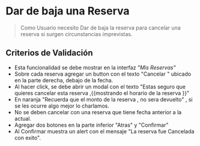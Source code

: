 
# Dar de baja una Reserva
> Como Usuario
necesito Dar de baja la reserva
para  cancelar una reserva si surgen circunstancias imprevistas.

## Criterios de Validación
- Esta funcionalidad se debe mostrar en la interfaz *"Mis Reservas"*
- Sobre cada reserva agregar un button con el texto "Cancelar "  ubicado en  la parte derecha, debajo de la fecha.
- Al hacer click, se debe abrir un modal con el texto "Estas seguro que quieres cancelar esta reserva ,{{mostrando el horario de la reserva }}"
- En naranja "Recuerda que el monto de la reserva , no sera devuelto" , si se les ocurre algo mejor lo charlamos.
- No se deben cancelar con una reserva que tiene fecha anterior a la actual.  
- Agregar dos botones en la  parte inferior "Atras" y  "Confirmar"  
- Al Confirmar muestra un alert con el mensaje "La reserva fue Cancelada con exito".


